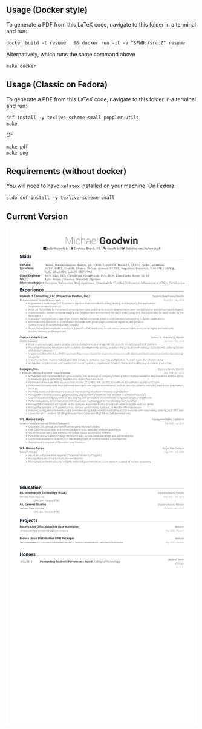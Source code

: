 ## Usage (Docker style)
To generate a PDF from this LaTeX code, navigate to this folder in a terminal and run:

    docker build -t resume . && docker run -it -v "$PWD:/src:Z" resume

Alternatively, which runs the same command above

    make docker 

## Usage (Classic on Fedora)
To generate a PDF from this LaTeX code, navigate to this folder in a terminal and run:

    dnf install -y texlive-scheme-small poppler-utils
    make 

Or 

    make pdf
    make png

## Requirements (without docker)
You will need to have `xelatex` installed on your machine. On Fedora:

    sudo dnf install -y texlive-scheme-small


## Current Version

![](resume-1.png)
![](resume-2.png)